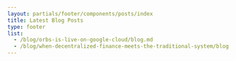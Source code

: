 ```yaml
---
layout: partials/footer/components/posts/index
title: Latest Blog Posts
type: footer
list:
  - /blog/orbs-is-live-on-google-cloud/blog.md
  - /blog/when-decentralized-finance-meets-the-traditional-system/blog.md
---
```

